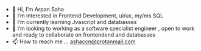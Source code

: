 - 👋 Hi, I’m Arpan Saha
- 👀 I’m interested in Frontend Development, ui/ux, my/ms SQL
- 🌱 I’m currently learning Jvascript and databasses
- 💞️ I’m looking to working as a software specialist engineer , open to work and ready to collaborate on frontendend and databasses
- 📫 How to reach me ... ashaccn@protonmail.com

<!---
asahaccn/asahaccn is a ✨ special ✨ repository because its `README.md` (this file) appears on your GitHub profile.
You can click the Preview link to take a look at your changes.
--->
